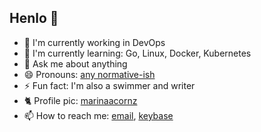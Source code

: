 ## Henlo 🐣

- 🔭 I'm currently working in DevOps
- 🌱 I'm currently learning: Go, Linux, Docker, Kubernetes
- 💬 Ask me about anything
- 😄 Pronouns: [any normative-ish](https://en.pronouns.page/any:normative-ish)
- ⚡ Fun fact: I'm also a swimmer and writer
- 🐈 Profile pic: [marinaacornz](https://www.instagram.com/marinaacornz/)
- 📫 How to reach me: [email](mailto:me@ftqo.dev), [keybase](https://keybase.io/ftqo)
